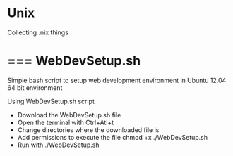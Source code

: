 Unix
====

Collecting .nix things

===
WebDevSetup.sh
===
Simple bash script to setup web development environment in Ubuntu 12.04 64 bit environment

Using WebDevSetup.sh script
- Download the WebDevSetup.sh file
- Open the terminal with Ctrl+Atl+t
- Change directories where the downloaded file is
- Add permissions to execute the file chmod +x ./WebDevSetup.sh
- Run with ./WebDevSetup.sh
